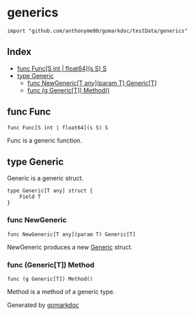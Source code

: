 <!-- Code generated by gomarkdoc. DO NOT EDIT -->

# generics

	import "github.com/anthonyme00/gomarkdoc/testData/generics"

## Index

- [func Func\[S int | float64\]\(s S\) S](<#Func>)
- [type Generic](<#Generic>)
  - [func NewGeneric\[T any\]\(param T\) Generic\[T\]](<#NewGeneric>)
  - [func \(g Generic\[T\]\) Method\(\)](<#Generic[T].Method>)


<a name="Func"></a>
## func Func

	func Func[S int | float64](s S) S

Func is a generic function.

<a name="Generic"></a>
## type Generic

Generic is a generic struct.

	type Generic[T any] struct {
	    Field T
	}

<a name="NewGeneric"></a>
### func NewGeneric

	func NewGeneric[T any](param T) Generic[T]

NewGeneric produces a new [Generic](<#Generic>) struct.

<a name="Generic[T].Method"></a>
### func \(Generic\[T\]\) Method

	func (g Generic[T]) Method()

Method is a method of a generic type.

Generated by [gomarkdoc](<https://github.com/princjef/gomarkdoc>)
